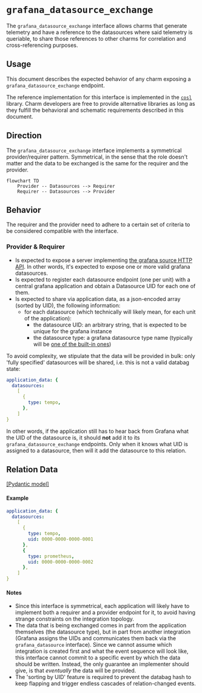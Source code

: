 # `grafana_datasource_exchange`

The `grafana_datasource_exchange` interface allows charms that generate telemetry and have a reference to the datasources where said telemetry is queriable, 
to share those references to other charms for correlation and cross-referencing purposes. 

## Usage

This document describes the expected behavior of any charm exposing a `grafana_datasource_exchange` endpoint.

The reference implementation for this interface is implemented in the [`cosl`](https://github.com/canonical/cos-lib) library.
Charm developers are free to provide alternative libraries as long as they fulfill the behavioral and schematic requirements described in this document.

## Direction
The `grafana_datasource_exchange` interface implements a symmetrical provider/requirer pattern. 
Symmetrical, in the sense that the role doesn't matter and the data to be exchanged is the same for the requirer and the provider.

```mermaid
flowchart TD
    Provider -- Datasources --> Requirer
    Requirer -- Datasources --> Provider
```

## Behavior

The requirer and the provider need to adhere to a certain set of criteria to be considered compatible with the interface.

### Provider & Requirer

- Is expected to expose a server implementing [the grafana source HTTP API](https://grafana.com/docs/grafana/latest/developers/http_api/data_source/). In other words, it's expected to expose one or more valid grafana datasources.
- Is expected to register each datasource endpoint (one per unit) with a central grafana application and obtain a Datasource UID for each one of them. 
- Is expected to share via application data, as a json-encoded array (sorted by UID), the following information:
  - for each datasource (which technically will likely mean, for each unit of the application):
    - the datasource UID: an arbitrary string, that is expected to be unique for the grafana instance
    - the datasource type: a grafana datasource type name (typically will be [one of the built-in ones](https://grafana.com/docs/grafana/latest/datasources/#built-in-core-data-sources))
    
To avoid complexity, we stipulate that the data will be provided in bulk: only 'fully specified' datasources will be shared, i.e. this is not a valid databag state:

```yaml
application_data: {
  datasources:
    [
      {
        type: tempo,
      },
    ]
}
```

In other words, if the application still has to hear back from Grafana what the UID of the datasource is, it should **not** add it to its `grafana_datasource_exchange` endpoints.
Only when it knows what UID is assigned to a datasource, then will it add the datasource to this relation.


## Relation Data

[\[Pydantic model\]](./schema.py)

#### Example

```yaml
application_data: {
  datasources:
    [
      {
        type: tempo,
        uid: 0000-0000-0000-0001
      },
      {
        type: prometheus,
        uid: 0000-0000-0000-0002
      },
    ]
}
```

#### Notes

- Since this interface is symmetrical, each application will likely have to implement both a requirer and a provider endpoint for it, to avoid having strange constraints on the integration topology.
- The data that is being exchanged comes in part from the application themselves (the datasource type), but in part from another integration (Grafana assigns the UIDs and communicates them back via the `grafana_datasource` interface). Since we cannot assume which integration is created first and what the event sequence will look like, this interface cannot commit to a specific event by which the data should be written. Instead, the only guarantee an implementer should give, is that _eventually_ the data will be provided.
- The 'sorting by UID' feature is required to prevent the databag hash to keep flapping and trigger endless cascades of relation-changed events.